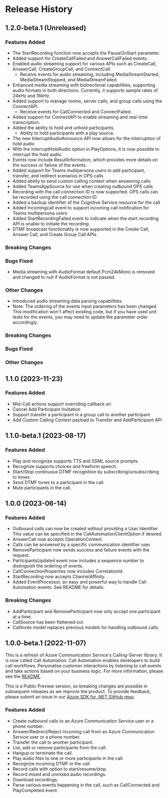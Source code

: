 # Release History

## 1.2.0-beta.1 (Unreleased)

### Features Added
- The StartRecording function now accepts the PauseOnStart parameter.
- Added support for CreateCallFailed and AnswerCallFailed events.
- Enabled audio streaming support for various APIs such as CreateCall, AnswerCall, CreateGroupCall, and ConnectCall.
  - Receive events for audio streaming, including MediaStreamStarted, MediaStreamStopped, and MediaStreamFailed.
- Enhanced media streaming with bidirectional capabilities, supporting audio formats in both directions. Currently, it supports sample rates of 24kHz and 16kHz.
- Added support to manage rooms, server calls, and group calls using the ConnectAPI.
  - Receive events for CallConnected and ConnectFailed.
- Added support for ConnectAPI to enable streaming and real-time transcription.
- Added the ability to hold and unhold participants.
  - Ability to hold participants with a play source.
- The new InterruptAudioAnnounce API now allows for the interruption of hold audio
- With the InterruptHoldAudio option in PlayOptions, it is now possible to interrupt the hold audio.
- Events now include ResultInformation, which provides more details on the success or failure of the events.
- Added support for Teams multipersona users in add participant, transfer, and redirect scenarios in OPS calls
- Added ability to send custom calling context when answering calls
- Added TeamsAppSource for use when creating outbound OPS calls
- Recording with the call connection ID is now supported. OPS calls can be recorded using the call connection ID.
- Added a backup identifier of the Cognitive Service resource for the call
- Added Incomingcall event to support incoming call notification for Teams multipersona users
- Added StartRecordingFailed event to indicate when the start recording API is unable to initiate the recording.
- DTMF broadcast functionality is now supported in the Create Call, Answer Call, and Create Group Call APIs.

### Breaking Changes

### Bugs Fixed
- Media streaming with AudioFormat default Pcm24kMono is removed and changed to null if AudioFormat is not passed.

### Other Changes
- Introduced audio streaming data parsing capabilities.
- Note: The ordering of the events input parameters has been changed. This modification won't affect existing code, but if you have used unit tests for the events, you may need to update the parameter order accordingly.

### Breaking Changes

### Bugs Fixed

### Other Changes

## 1.1.0 (2023-11-23)

### Features Added
- Mid-Call actions support overriding callback uri 
- Cancel Add Participant Invitation 
- Support transfer a participant in a group call to another participant
- Add Custom Calling Context payload to Transfer and AddParticipant API

## 1.1.0-beta.1 (2023-08-17)

### Features Added
- Play and recognize supports TTS and SSML source prompts.
- Recognize supports choices and freeform speech.
- Start/Stop continuous DTMF recognition by subscribing/unsubscribing to tones.
- Send DTMF tones to a participant in the call.
- Mute participants in the call.

## 1.0.0 (2023-06-14)

### Features Added
- Outbound calls can now be created without providing a User Identifier. This value can be specified in the CallAutomationClientOption if desired.
- AnswerCall now accepts OperationContext.
- Calls can be answered by a specific communication identifier user.
- RemoveParticipant now sends success and failure events with the request.
- ParticipantsUpdated event now includes a sequence number to distinguish the ordering of events.
- CallConnectionProperties now includes CorrelationId.
- StartRecording now accepts ChannelAffinity.
- Added EventProcessor, an easy and powerful way to handle Call Automation events. See README for details.

### Breaking Changes
- AddParticipant and RemoveParticipant now only accept one participant at a time.
- CallSource has been flattened out.
- CallInvite model replaces previous models for handling outbound calls.

## 1.0.0-beta.1 (2022-11-07)
This is a refresh of Azure Communication Service's Calling-Server library. It is now called Call Automation. Call Automation enables developers to build call workflows. Personalise customer interactions by listening to call events and take actions based on your business logic. For more information, please see the [README][read_me].

This is a Public Preview version, so breaking changes are possible in subsequent releases as we improve the product. To provide feedback, please submit an issue in our [Azure SDK for .NET GitHub repo](https://github.com/Azure/azure-sdk-for-net/issues).

### Features Added
- Create outbound calls to an Azure Communication Service user or a phone number.
- Answer/Redirect/Reject incoming call from an Azure Communication Service user or a phone number.
- Transfer the call to another participant.
- List, add or remove participants from the call.
- Hangup or terminate the call.
- Play audio files to one or more participants in the call.
- Recognize incoming DTMF in the call.
- Record calls with option to start/resume/stop.
- Record mixed and unmixed audio recordings.
- Download recordings.
- Parse various events happening in the call, such as CallConnected and PlayCompleted event.

<!-- LINKS -->
[read_me]: https://github.com/Azure/azure-sdk-for-net/blob/main/sdk/communication/Azure.Communication.CallAutomation/README.md
[Overview]: https://learn.microsoft.com/azure/communication-services/concepts/voice-video-calling/call-automation
[Demo Video]: https://ignite.microsoft.com/sessions/14a36f87-d1a2-4882-92a7-70f2c16a306a
[Incoming Call Concept]: https://learn.microsoft.com/azure/communication-services/concepts/voice-video-calling/incoming-call-notification
[Build a customer interaction workflow using Call Automation]: https://learn.microsoft.com/azure/communication-services/quickstarts/voice-video-calling/callflows-for-customer-interactions
